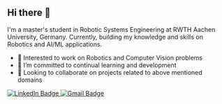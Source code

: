 ## Hi there 👋
I'm a master's student in Robotic Systems Engineering at RWTH Aachen University, Germany. Currently, building my knowledge and skills on Robotics and AI/ML applications.

- 🔭 Interested to work on Robotics and Computer Vision problems
- 🌱 I’m committed to continual learning and development
- 👯 Looking to collaborate on projects related to above mentioned domains

<div id="badges">
  <a href="https://www.linkedin.com/in/karthik-mohan-a3670110a/">
    <img src="https://img.shields.io/badge/LinkedIn-blue?style=flat&logo=linkedin&logoColor=white" alt="LinkedIn Badge"/>
  </a>
  <a href=mailto:"karthikvv.1010@gmail.com">
    <img src="https://img.shields.io/badge/Gmail-red?style=flat&logo=gmail&logoColor=white" alt="Gmail Badge"/>
  </a>
</div>

<!--
**Karthik-Mohan10/Karthik-Mohan10** is a ✨ _special_ ✨ repository because its `README.md` (this file) appears on your GitHub profile.

Here are some ideas to get you started:

- 🔭 I’m currently working on ...
- 🌱 I’m currently learning ...
- 👯 I’m looking to collaborate on ...
- 🤔 I’m looking for help with ...
- 💬 Ask me about ...
- 📫 How to reach me: ...
- 😄 Pronouns: ...
- ⚡ Fun fact: ...
-->
